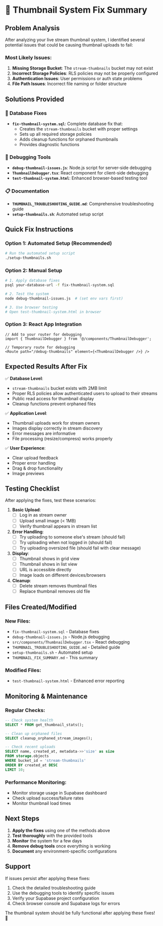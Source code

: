 # 🎯 Thumbnail System Fix Summary

## Problem Analysis

After analyzing your live stream thumbnail system, I identified several potential issues that could be causing thumbnail uploads to fail:

### Most Likely Issues:
1. **Missing Storage Bucket**: The `stream-thumbnails` bucket may not exist
2. **Incorrect Storage Policies**: RLS policies may not be properly configured
3. **Authentication Issues**: User permissions or auth state problems
4. **File Path Issues**: Incorrect file naming or folder structure

## Solutions Provided

### 🔧 Database Fixes
- **`fix-thumbnail-system.sql`**: Complete database fix that:
  - Creates the `stream-thumbnails` bucket with proper settings
  - Sets up all required storage policies
  - Adds cleanup functions for orphaned thumbnails
  - Provides diagnostic functions

### 🧪 Debugging Tools
- **`debug-thumbnail-issues.js`**: Node.js script for server-side debugging
- **`ThumbnailDebugger.tsx`**: React component for client-side debugging
- **`test-thumbnail-system.html`**: Enhanced browser-based testing tool

### 📋 Documentation
- **`THUMBNAIL_TROUBLESHOOTING_GUIDE.md`**: Comprehensive troubleshooting guide
- **`setup-thumbnails.sh`**: Automated setup script

## Quick Fix Instructions

### Option 1: Automated Setup (Recommended)
```bash
# Run the automated setup script
./setup-thumbnails.sh
```

### Option 2: Manual Setup
```bash
# 1. Apply database fixes
psql your-database-url -f fix-thumbnail-system.sql

# 2. Test the system
node debug-thumbnail-issues.js  # (set env vars first)

# 3. Use browser testing
# Open test-thumbnail-system.html in browser
```

### Option 3: React App Integration
```tsx
// Add to your router for debugging
import { ThumbnailDebugger } from '@/components/ThumbnailDebugger';

// Temporary route for debugging
<Route path="/debug-thumbnails" element={<ThumbnailDebugger />} />
```

## Expected Results After Fix

✅ **Database Level**:
- `stream-thumbnails` bucket exists with 2MB limit
- Proper RLS policies allow authenticated users to upload to their streams
- Public read access for thumbnail display
- Cleanup functions prevent orphaned files

✅ **Application Level**:
- Thumbnail uploads work for stream owners
- Images display correctly in stream discovery
- Error messages are informative
- File processing (resize/compress) works properly

✅ **User Experience**:
- Clear upload feedback
- Proper error handling
- Drag & drop functionality
- Image previews

## Testing Checklist

After applying the fixes, test these scenarios:

1. **Basic Upload**: 
   - [ ] Log in as stream owner
   - [ ] Upload small image (< 1MB)
   - [ ] Verify thumbnail appears in stream list

2. **Error Handling**:
   - [ ] Try uploading to someone else's stream (should fail)
   - [ ] Try uploading when not logged in (should fail)
   - [ ] Try uploading oversized file (should fail with clear message)

3. **Display**:
   - [ ] Thumbnail shows in grid view
   - [ ] Thumbnail shows in list view
   - [ ] URL is accessible directly
   - [ ] Image loads on different devices/browsers

4. **Cleanup**:
   - [ ] Delete stream removes thumbnail files
   - [ ] Replace thumbnail removes old file

## Files Created/Modified

### New Files:
- `fix-thumbnail-system.sql` - Database fixes
- `debug-thumbnail-issues.js` - Node.js debugging
- `src/components/ThumbnailDebugger.tsx` - React debugging
- `THUMBNAIL_TROUBLESHOOTING_GUIDE.md` - Detailed guide
- `setup-thumbnails.sh` - Automated setup
- `THUMBNAIL_FIX_SUMMARY.md` - This summary

### Modified Files:
- `test-thumbnail-system.html` - Enhanced error reporting

## Monitoring & Maintenance

### Regular Checks:
```sql
-- Check system health
SELECT * FROM get_thumbnail_stats();

-- Clean up orphaned files
SELECT cleanup_orphaned_stream_images();

-- Check recent uploads
SELECT name, created_at, metadata->>'size' as size 
FROM storage.objects 
WHERE bucket_id = 'stream-thumbnails' 
ORDER BY created_at DESC 
LIMIT 10;
```

### Performance Monitoring:
- Monitor storage usage in Supabase dashboard
- Check upload success/failure rates
- Monitor thumbnail load times

## Next Steps

1. **Apply the fixes** using one of the methods above
2. **Test thoroughly** with the provided tools
3. **Monitor** the system for a few days
4. **Remove debug tools** once everything is working
5. **Document** any environment-specific configurations

## Support

If issues persist after applying these fixes:

1. Check the detailed troubleshooting guide
2. Use the debugging tools to identify specific issues
3. Verify your Supabase project configuration
4. Check browser console and Supabase logs for errors

The thumbnail system should be fully functional after applying these fixes! 🎉